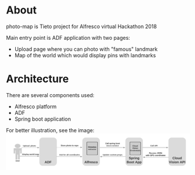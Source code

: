 # About
photo-map is Tieto project for Alfresco virtual Hackathon 2018

Main entry point is ADF application with two pages:
* Upload page where you can photo with "famous" landmark
* Map of the world which would display pins with landmarks 

# Architecture
There are several components used:
* Alfresco platform
* ADF
* Spring boot application

For better illustration, see the image:
![Architecture image](/photo-examples/photo-map-architecture.png)
